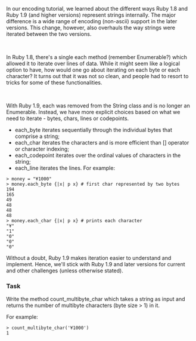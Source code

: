 In our encoding tutorial, we learned about the different ways Ruby 1.8 and Ruby 1.9 (and higher versions) represent strings internally. The major difference is a wide range of encoding (non-ascii) support in the later versions. This change, however, also overhauls the way strings were iterated between the two versions.

<br>

In Ruby 1.8, there's a single each method (remember Enumerable?) which allowed it to iterate over lines of data. While it might seem like a logical option to have, how would one go about iterating on each byte or each character? It turns out that it was not so clean, and people had to resort to tricks for some of these functionalities.

<br>

With Ruby 1.9, each was removed from the String class and is no longer an Enumerable. Instead, we have more explicit choices based on what we need to iterate - bytes, chars, lines or codepoints.

- each_byte iterates sequentially through the individual bytes that comprise a string;
- each_char iterates the characters and is more efficient than [] operator or character indexing;
- each_codepoint iterates over the ordinal values of characters in the string;
- each_line iterates the lines.
For example:
```
> money = "¥1000"
> money.each_byte {|x| p x} # first char represented by two bytes
194
165
49
48
48
48
> money.each_char {|x| p x} # prints each character
"¥"
"1"
"0"
"0"
"0"
```

Without a doubt, Ruby 1.9 makes iteration easier to understand and implement. Hence, we'll stick with Ruby 1.9 and later versions for current and other challenges (unless otherwise stated).

### Task

 Write the method count_multibyte_char which takes a string as input and returns the number of multibyte characters (byte size > 1) in it.

For example:

```
> count_multibyte_char('¥1000')
1
```